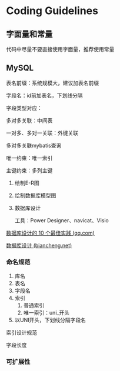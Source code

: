 # Coding Guidelines

## 字面量和常量

代码中尽量不要直接使用字面量，推荐使用常量



## MySQL

表名前缀：系统规模大，建议加表名前缀

字段名：id前加表名，下划线分隔

字段类型对应：

多对多关联：中间表

一对多、多对一关联：外键关联

多对多关联mybatis查询

唯一约束：唯一索引

主键约束：多列主键



1. 绘制E-R图

2. 绘制数据库模型图

3. 数据库设计

   工具：Power Designer、navicat、Visio



[数据库设计的 10 个最佳实践 (qq.com)](https://mp.weixin.qq.com/s/Bsc8bziUPj-7p2fmYIBYWw)

[数据库设计 (biancheng.net)](http://c.biancheng.net/mysql/35/)



### 命名规范

1. 库名
2. 表名
3. 字段名
4. 索引
   1. 普通索引
   2. 唯一索引：uni_开头
5. 以UNI开头，下划线分隔字段名

索引设计规范

字段长度

### 可扩展性